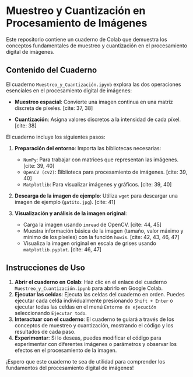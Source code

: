 # Muestreo y Cuantización en Procesamiento de Imágenes

Este repositorio contiene un cuaderno de Colab que demuestra los conceptos fundamentales de muestreo y cuantización en el procesamiento digital de imágenes.

## Contenido del Cuaderno

El cuaderno `Muestreo_y_Cuantización.ipynb` explora las dos operaciones esenciales en el procesamiento digital de imágenes:

* **Muestreo espacial**:  Convierte una imagen continua en una matriz discreta de píxeles. [cite: 37, 38]
   
* **Cuantización**: Asigna valores discretos a la intensidad de cada píxel. [cite: 38]

El cuaderno incluye los siguientes pasos:

1.  **Preparación del entorno**: Importa las bibliotecas necesarias:
    * `NumPy`: Para trabajar con matrices que representan las imágenes. [cite: 39, 40]
    * `OpenCV (cv2)`:  Biblioteca para procesamiento de imágenes. [cite: 39, 40]
    * `Matplotlib`: Para visualizar imágenes y gráficos. [cite: 39, 40]
       
2.  **Descarga de la imagen de ejemplo**:  Utiliza `wget` para descargar una imagen de ejemplo (`gatito.jpg`). [cite: 41]
   
3.  **Visualización y análisis de la imagen original**:
    * Carga la imagen usando `imread` de OpenCV. [cite: 44, 45]
    * Muestra información básica de la imagen (tamaño, valor máximo y mínimo de los píxeles) con la función `howis`. [cite: 42, 43, 46, 47]
    * Visualiza la imagen original en escala de grises usando `matplotlib.pyplot`. [cite: 46, 47]

## Instrucciones de Uso

1.  **Abrir el cuaderno en Colab**: Haz clic en el enlace del cuaderno `Muestreo_y_Cuantización.ipynb` para abrirlo en Google Colab.
2.  **Ejecutar las celdas**:  Ejecuta las celdas del cuaderno en orden. Puedes ejecutar cada celda individualmente presionando `Shift + Enter` o ejecutar todas las celdas en el menú `Entorno de ejecución` seleccionando `Ejecutar todo`.
3.  **Interactuar con el cuaderno**:  El cuaderno te guiará a través de los conceptos de muestreo y cuantización, mostrando el código y los resultados de cada paso.
4.  **Experimentar**:  Si lo deseas, puedes modificar el código para experimentar con diferentes imágenes o parámetros y observar los efectos en el procesamiento de la imagen.

¡Espero que este cuaderno te sea de utilidad para comprender los fundamentos del procesamiento digital de imágenes!
